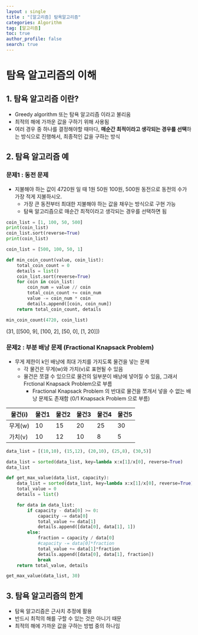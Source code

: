 ```yaml
---
layout : single
title : "[알고리즘] 탐욕알고리즘"
categories: Algorithm
tag: [알고리즘]
toc: true
author_profile: false
search: true
---
```


# 탐욕 알고리즘의 이해

## 1. 탐욕 알고리즘 이란?

- Greedy algorithm 또는 탐욕 알고리즘 이라고 불리움
- 최적의 해에 가까운 값을 구하기 위해 사용됨
- 여러 경우 중 하나를 결정해야할 때마다, **매순간 최적이라고 생각되는 경우를 선택**하는 방식으로 진행해서, 최종적인 값을 구하는 방식

## 2. 탐욕 알고리즘 예

### 문제1 : 동전 문제

- 지불해야 하는 값이 4720원 일 때 1원 50원 100원, 500원 동전으로 동전의 수가 가장 적게 지불하시오.
    - 가장 큰 동전부터 최대한 지불해야 하는 값을 채우는 방식으로 구현 가능
    - 탐욕 알고리즘으로 매순간 최적이라고 생각되는 경우를 선택하면 됨
    

```python
coin_list = [1, 100, 50, 500]
print(coin_list)
coin_list.sort(reverse=True)
print(coin_list)
```

```python
coin_list = [500, 100, 50, 1]

def min_coin_count(value, coin_list):
	total_coin_count = 0
	details = list()
	coin_list.sort(reverse=True)
	for coin in coin_list:
		coin_num = value // coin
		total_coin_count += coin_num
		value -= coin_num * coin
		details.append([coin, coin_num])
	return total_coin_count, details
```

```python
min_coin_count(4720, coin_list)
```

(31, [[500, 9], [100, 2], [50, 0], [1, 20]])

### 문제2 : 부분 배낭 문제 (Fractional Knapsack Problem)

- 무게 제한이 k인 배낭에 최대 가치를 가지도록 물건을 넣는 문제
    - 각 물건은 무게(w)와 가치(v)로 표현될 수 있음
    - 물건은 쪼갤 수 있으므로 물건의 일부분이 배낭에 넣어질 수 있음, 그래서 Frctional Knapsack Problem으로 부름
        - Fractional Knapsack Problem 의 반대로 물건을 쪼개서 넣을 수 없는 배낭 문제도 존재함 (0/1 Knapsack Problem 으로 부름)

| 물건(i) | 물건1 | 물건2 | 물건3 | 물건4 | 물건5 |
| --- | --- | --- | --- | --- | --- |
| 무게(w) | 10 | 15 | 20 | 25 | 30 |
| 가치(v) | 10 | 12 | 10 | 8 | 5 |

```python
data_list = [(10,10), (15,12), (20,10), (25,8), (30,5)]
```

```python
data_list = sorted(data_list, key=lambda x:x[1]/x[0], reverse=True)
data_list
```

```python
def get_max_value(data_list, capacity):
	data_list = sorted(data_list, key=lambda x:x[1]/x[0], reverse=True)
	total_value = 0
	details = list()

	for data in data_list:
		if capacity - data[0] >= 0:
			capacity -= data[0]
			total_value += data[1]
			details.append([data[0], data[1], 1])
		else:
			fraction = capacity / data[0]
			#capacity -= data[0]*fraction
			total_value += data[1]*fraction
			details.append([data[0], data[1], fraction])
			break
	return total_value, details
```

```python
get_max_value(data_list, 30)
```

## 3. 탐욕 알고리즘의 한계

- 탐욕 알고리즘은 근사치 추정에 활용
- 반드시 최적의 해를 구할 수 있는 것은 아니기 때문
- 최적의 해에 가까운 값을 구하는 방법 중의 하나임